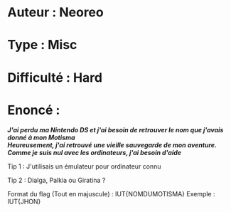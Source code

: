 # Auteur : Neoreo
# Type : Misc
# Difficulté : Hard

# Enoncé : 

***J'ai perdu ma Nintendo DS et j'ai besoin de retrouver le nom que j'avais donné à mon Motisma  
Heureusement, j'ai retrouvé une vieille sauvegarde de mon aventure. Comme je suis nul avec les ordinateurs, j'ai besoin d'aide***

Tip 1 : J'utilisais un émulateur pour ordinateur connu

Tip 2 : Dialga, Palkia ou Giratina ?

Format du flag (Tout en majuscule) : IUT{NOMDUMOTISMA}
Exemple : IUT{JHON}